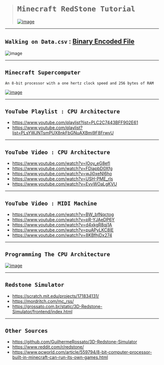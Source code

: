># `Minecraft RedStone Tutorial`
>
>[![image](https://github.com/imvickykumar999/Minecraft-RedStone-Automation/assets/50515418/152f56ab-564c-403a-9920-bd8d1efe9848)](https://www.youtube.com/playlist?list=PLC2C7443BFF902E61)

-----------------------

## `Walking on Data.csv` : [Binary Encoded File](https://github.com/imvickykumar999/Minecraft-RedStone-CPU/blob/a2fd964642773f1f76ced15a2260dec1974d04a0/static/data.csv.txt#L1)

![image](https://github.com/imvickykumar999/Minecraft-RedStone-CPU/assets/50515418/5f7d52e6-8462-402b-a781-229083c11e95)

-------------------

## `Minecraft Supercomputer`
    An 8-bit processor with a one hertz clock speed and 256 bytes of RAM

[![image](https://github.com/imvickykumar999/Minecraft-RedStone-Automation/assets/50515418/3b99ed6a-a926-4187-965e-91cad4c197fc)](https://youtu.be/FDiapbD0Xfg)

-------------------

## `YouTube Playlist : CPU Architecture`

- https://www.youtube.com/playlist?list=PLC2C7443BFF902E61
- https://www.youtube.com/playlist?list=PLsYWJNTsmPUX8nkFbGNuAXBmi9F8FrwvU

------------------

## `YouTube Video : CPU Architecture`

- https://www.youtube.com/watch?v=IOoy_eG8efI
- https://www.youtube.com/watch?v=FDiapbD0Xfg
- https://www.youtube.com/watch?v=wJi0xeNI6ho
- https://www.youtube.com/watch?v=USH-PME_rls
- https://www.youtube.com/watch?v=EvvWOaLgKVU

---------------------

## `YouTube Video : MIDI Machine`

- https://www.youtube.com/watch?v=BW_bfNqctog
- https://www.youtube.com/watch?v=pR-YJAeDP6Y
- https://www.youtube.com/watch?v=d4xkgR8qj1A
- https://www.youtube.com/watch?v=puAPyLKC8IE
- https://www.youtube.com/watch?v=8KBfhjDx274

---------------

## `Programming The CPU Architecture`

[![image](https://github.com/imvickykumar999/Minecraft-RedStone-CPU/assets/50515418/34047f92-9b91-40c8-879c-a7e78521c4f0)](https://www.youtube.com/playlist?list=PLsYWJNTsmPUX8nkFbGNuAXBmi9F8FrwvU)

-----------------

## `Redstone Simulator`

- https://scratch.mit.edu/projects/171834131/
- https://mordritch.com/mc_rss/
- https://grossato.com.br/static/3D-Redstone-Simulator/frontend/index.html

-------------------

## `Other Sources`

- https://github.com/GuilhermeRossato/3D-Redstone-Simulator
- https://www.reddit.com/r/redstone/
- https://www.pcworld.com/article/559794/8-bit-computer-processor-built-in-minecraft-can-run-its-own-games.html
